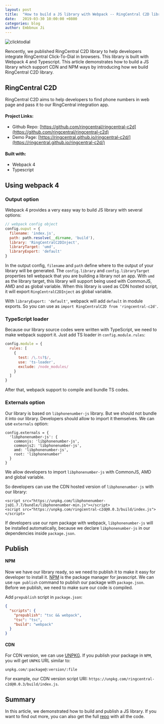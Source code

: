 ```yaml
---
layout: post
title:  "How to build a JS library with Webpack -- RingCentral C2D library"
date:   2019-03-30 10:00:00 +0800
categories: blog
author: Embbnux Ji
---
```


![clicktodial](https://user-images.githubusercontent.com/7036536/51652788-d2627200-1fcb-11e9-8ba3-9e50baeaf8a6.png)

Rencently, we published RingCentral C2D library to help developers integrate RingCentral Click-To-Dial in browsers. This library is built with Webpack 4 and Typescript. This article demonstrates how to build a JS library which support CDN and NPM ways by introducing how we build RingCentral C2D library.

## RingCentral C2D

RingCentral C2D aims to help developers to find phone numbers in web page and pass it to our RingCentral integration app.

#### Project Links:

* Github Repo: [https://github.com/ringcentral/ringcentral-c2d](https://github.com/ringcentral/ringcentral-c2d)
* Demo Page: [https://ringcentral.github.io/ringcentral-c2d/](https://ringcentral.github.io/ringcentral-c2d/)

#### Built with:

* Webpack 4
* Typescript

## Using webpack 4

### Output option

Webpack 4 provides a very easy way to build JS library with several options:

```js
// webpack config object
config.ouput = {
  filename: 'index.js',
  path: path.resolve(__dirname, 'build'),
  library: 'RingCentralC2DInject',
  libraryTarget: 'umd',
  libraryExport: 'default'
}
```

In the output config, `filename` and `path` define where to the output of your library will be generated. The `config.library` and `config.libraryTarget` properties tell webpack that you are building a library not an app. With `umd` as the library target, this library will support being used with CommonJS, AMD and as global variable. When this library is used as CDN hosted script, it will export `RingCentralC2DInject` as global variable.

With `libraryExport: 'default'`, webpack will add `default` in module exports. So you can use as `import RingCentralC2D from 'ringcentral-c2d'`.

### TypeScript loader

Because our library source codes were written with TypeScript, we need to make webpack support it. Just add TS loader in `config.module.rules`:

```js
config.module = {
  rules: [
    {
      test: /\.ts?$/,
      use: 'ts-loader',
      exclude: /node_modules/
    }
  ]
}
```

After that, webpack support to compile and bundle TS codes.

### Externals option

Our library is based on `libphonenumber-js` library. But we should not bundle it into our library. Developers should allow to import it themselves. We can use `externals` option:

```
config.externals = {
  'libphonenumber-js': {
    commonjs: 'libphonenumber-js',
    commonjs2: 'libphonenumber-js',
    amd: 'libphonenumber-js',
    root: 'libphonenumber'
  }
}
```

We allow developers to import `libphonenumber-js` with CommonJS, AMD and global variable.

So developers can use the CDN hosted version of `libphonenumber-js` with our library:

```
<script src="https://unpkg.com/libphonenumber-js@1.7.7/bundle/libphonenumber-min.js"></script>
<script src="https://unpkg.com/ringcentral-c2d@0.0.3/build/index.js"></script>
```

If developers use our npm package with webpack, `libphonenumber-js` will be installed automatically, because we declare `libphonenumber-js` in our dependencies inside `package.json`.

## Publish

#### NPM

Now we have our library ready, so we need to publish it to make it easy for developer to install it. [NPM](https://www.npmjs.com/) is the package manager for javascript. We can use `npm publish` command to publish our package with `package.json`. Before we publish, we need to make sure our code is compiled.

Add `prepublish` script in `package.json`:

```json
{
  "scripts": {
    "prepublish": "tsc && webpack",
    "tsc": "tsc",
    "build": "webpack"
  }
}
```

#### CDN

For CDN version, we can use [UNPKG](https://unpkg.com/). If you publish your package in `NPM`, you will get `UNPKG` URL similar to:

```
unpkg.com/:package@:version/:file
```

For example, our CDN version script URI: `https://unpkg.com/ringcentral-c2d@0.0.3/build/index.js`.

## Summary

In this article, we demonstrated how to build and publish a JS library. If you want to find out more, you can also get the full [repo](https://github.com/ringcentral/ringcentral-c2d) with all the code.
